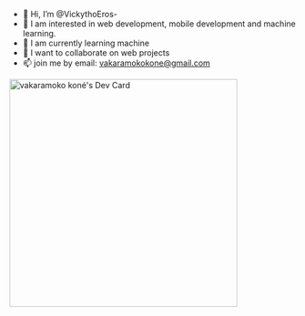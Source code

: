 - 👋 Hi, I’m @VickythoEros-
- 👀 I am interested in web development, mobile development and machine learning.
- 🌱 I am currently learning machine
- 💞️ I want to collaborate on web projects
- 📫 join me by email: vakaramokokone@gmail.com

<!---
VickythoEros/VickythoEros is a ✨ special ✨ repository because its `README.md` (this file) appears on your GitHub profile.
You can click the Preview link to take a look at your changes.
--->
<a href="https://app.daily.dev/vickytho"><img src="https://api.daily.dev/devcards/5b83ed50e16f47458cd49ec7451e3c3b.png?r=z43" width="400" alt="vakaramoko koné's Dev Card"/></a>
